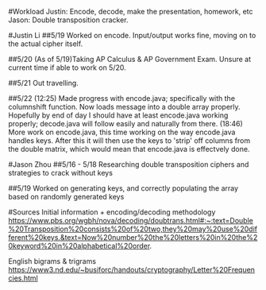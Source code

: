 #Workload
Justin: Encode, decode, make the presentation, homework, etc
Jason: Double transposition cracker.


#Justin Li
##5/19
Worked on encode. Input/output works fine, moving on to the actual cipher itself.

##5/20
(As of 5/19)Taking AP Calculus & AP Government Exam. Unsure at current time if able to work on 5/20.

##5/21
Out travelling.

##5/22
(12:25) Made progress with encode.java; specifically with the columnshift function. Now loads message into a double array properly. Hopefully by end of day I should have at least encode.java working properly; decode.java will follow easily and naturally from there.
(18:46) More work on encode.java, this time working on the way encode.java handles keys. After this it will then use the keys to 'strip' off columns from the double matrix, which would mean that encode.java is effectvely done.

#Jason Zhou
##5/16 - 5/18
Researching double transposition ciphers and strategies to crack without keys

##5/19
Worked on generating keys, and correctly populating the array based on randomly generated keys

#Sources
Initial information + encoding/decoding methodology
https://www.pbs.org/wgbh/nova/decoding/doubtrans.html#:~:text=Double%20Transposition%20consists%20of%20two,they%20may%20use%20different%20keys.&text=Now%20number%20the%20letters%20in%20the%20keyword%20in%20alphabetical%20order.

English bigrams & trigrams
https://www3.nd.edu/~busiforc/handouts/cryptography/Letter%20Frequencies.html
